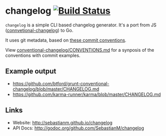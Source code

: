 # changelog [![Build Status](https://drone.io/github.com/SebastianM/changelog/status.png)](https://drone.io/github.com/SebastianM/changelog/latest)

`changelog` is a simple CLI based changelog generator. 
It's a port from JS ([connvetional-changelog](https://github.com/ajoslin/conventional-changelog)) to Go.

It uses git metadata, based on [these commit conventions](https://docs.google.com/document/d/1QrDFcIiPjSLDn3EL15IJygNPiHORgU1_OOAqWjiDU5Y/).

View [conventional-changelog/CONVENTIONS.md](https://github.com/ajoslin/conventional-changelog/blob/master/CONVENTIONS.md) for a synposis of the conventions with commit examples.

## Example output
- https://github.com/btford/grunt-conventional-changelog/blob/master/CHANGELOG.md
- https://github.com/karma-runner/karma/blob/master/CHANGELOG.md

## Links
- Website: http://sebastianm.github.io/changelog
- API Docs:  http://godoc.org/github.com/SebastianM/changelog
